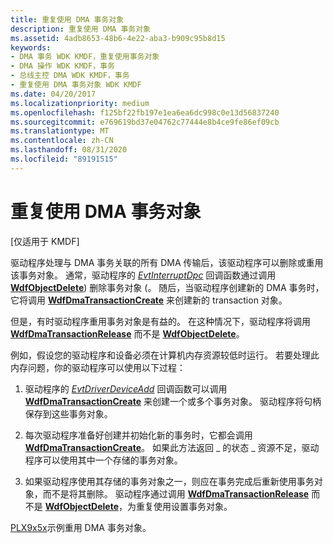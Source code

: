 ```yaml
---
title: 重复使用 DMA 事务对象
description: 重复使用 DMA 事务对象
ms.assetid: 4adb8653-48b6-4e22-aba3-b909c95b8d15
keywords:
- DMA 事务 WDK KMDF，重复使用事务对象
- DMA 操作 WDK KMDF，事务
- 总线主控 DMA WDK KMDF，事务
- 重复使用 DMA 事务对象 WDK KMDF
ms.date: 04/20/2017
ms.localizationpriority: medium
ms.openlocfilehash: f125bf22fb197e1ea6ea6dc998c0e13d56837240
ms.sourcegitcommit: e769619bd37e04762c77444e8b4ce9fe86ef09cb
ms.translationtype: MT
ms.contentlocale: zh-CN
ms.lasthandoff: 08/31/2020
ms.locfileid: "89191515"
---
```

# <a name="reusing-dma-transaction-objects"></a>重复使用 DMA 事务对象


\[仅适用于 KMDF\]




驱动程序处理与 DMA 事务关联的所有 DMA 传输后，该驱动程序可以删除或重用该事务对象。 通常，驱动程序的 [*EvtInterruptDpc*](/windows-hardware/drivers/ddi/wdfinterrupt/nc-wdfinterrupt-evt_wdf_interrupt_dpc) 回调函数通过调用 [**WdfObjectDelete**](/windows-hardware/drivers/ddi/wdfobject/nf-wdfobject-wdfobjectdelete)) 删除事务对象 (。 随后，当驱动程序创建新的 DMA 事务时，它将调用 [**WdfDmaTransactionCreate**](/windows-hardware/drivers/ddi/wdfdmatransaction/nf-wdfdmatransaction-wdfdmatransactioncreate) 来创建新的 transaction 对象。

但是，有时驱动程序重用事务对象是有益的。 在这种情况下，驱动程序将调用 [**WdfDmaTransactionRelease**](/windows-hardware/drivers/ddi/wdfdmatransaction/nf-wdfdmatransaction-wdfdmatransactionrelease) 而不是 [**WdfObjectDelete**](/windows-hardware/drivers/ddi/wdfobject/nf-wdfobject-wdfobjectdelete)。

例如，假设您的驱动程序和设备必须在计算机内存资源较低时运行。 若要处理此内存问题，你的驱动程序可以使用以下过程：

1.  驱动程序的 [*EvtDriverDeviceAdd*](/windows-hardware/drivers/ddi/wdfdriver/nc-wdfdriver-evt_wdf_driver_device_add) 回调函数可以调用 [**WdfDmaTransactionCreate**](/windows-hardware/drivers/ddi/wdfdmatransaction/nf-wdfdmatransaction-wdfdmatransactioncreate) 来创建一个或多个事务对象。 驱动程序将句柄保存到这些事务对象。

2.  每次驱动程序准备好创建并初始化新的事务时，它都会调用 [**WdfDmaTransactionCreate**](/windows-hardware/drivers/ddi/wdfdmatransaction/nf-wdfdmatransaction-wdfdmatransactioncreate)。 如果此方法返回 \_ 的状态 \_ 资源不足，驱动程序可以使用其中一个存储的事务对象。

3.  如果驱动程序使用其存储的事务对象之一，则应在事务完成后重新使用事务对象，而不是将其删除。 驱动程序通过调用 [**WdfDmaTransactionRelease**](/windows-hardware/drivers/ddi/wdfdmatransaction/nf-wdfdmatransaction-wdfdmatransactionrelease) 而不是 [**WdfObjectDelete**](/windows-hardware/drivers/ddi/wdfobject/nf-wdfobject-wdfobjectdelete)，为重复使用设置事务对象。

[PLX9x5x](sample-kmdf-drivers.md)示例重用 DMA 事务对象。

 

